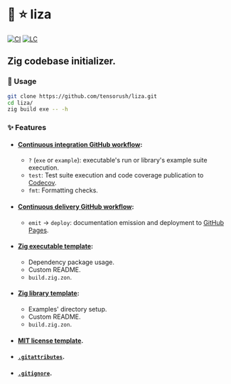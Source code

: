 # :lizard: :star: liza

[![CI][ci-shd]][ci-url]
[![LC][lc-shd]][lc-url]

## Zig codebase initializer.

### :rocket: Usage

```sh
git clone https://github.com/tensorush/liza.git
cd liza/
zig build exe -- -h
```

### :sparkles: Features

- #### [Continuous integration GitHub workflow](src/templates/.github/workflows/ci.yaml):
    - `?` (`exe` or `example`): executable's run or library's example suite execution.
    - `test`: Test suite execution and code coverage publication to [Codecov](https://docs.codecov.com/docs/github-2-getting-a-codecov-account-and-uploading-coverage#install-the-github-app-integration).
    - `fmt`: Formatting checks.

- #### [Continuous delivery GitHub workflow](src/templates/.github/workflows/cd.yaml):
    - `emit` -> `deploy`: documentation emission and deployment to [GitHub Pages](https://docs.github.com/en/pages/getting-started-with-github-pages/configuring-a-publishing-source-for-your-github-pages-site#publishing-with-a-custom-github-actions-workflow).

- #### [Zig executable template](src/templates/exe/):
    - Dependency package usage.
    - Custom README.
    - `build.zig.zon`.

- #### [Zig library template](src/templates/lib/):
    - Examples' directory setup.
    - Custom README.
    - `build.zig.zon`.

- #### [MIT license template](src/templates/LICENSE.md).

- #### [`.gitattributes`](src/templates/.gitattributes).

- #### [`.gitignore`](src/templates/.gitignore).

<!-- MARKDOWN LINKS -->

[ci-shd]: https://img.shields.io/github/actions/workflow/status/tensorush/liza/ci.yaml?branch=main&style=for-the-badge&logo=github&label=CI&labelColor=black
[ci-url]: https://github.com/tensorush/liza/blob/main/.github/workflows/ci.yaml
[lc-shd]: https://img.shields.io/github/license/tensorush/liza.svg?style=for-the-badge&labelColor=black
[lc-url]: https://github.com/tensorush/liza/blob/main/LICENSE.md
